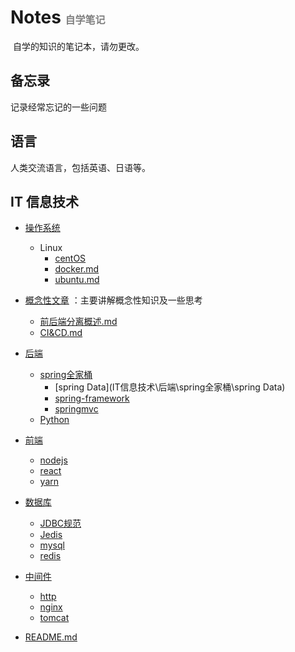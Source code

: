 # Notes <font size=3 color=grey> 自学笔记 </font>

​	自学的知识的笔记本，请勿更改。

## 备忘录

记录经常忘记的一些问题



## 语言

人类交流语言，包括英语、日语等。



##  IT 信息技术

+  [操作系统](IT信息技术\操作系统) 
    + Linux
        +  [centOS](IT信息技术\操作系统\centOS) 
        +  [docker.md](IT信息技术\操作系统\docker.md) 
        +  [ubuntu.md](IT信息技术\操作系统\ubuntu.md) 

+  [概念性文章](IT信息技术\概念性文章) ：主要讲解概念性知识及一些思考
    +  [前后端分离概述.md](IT信息技术\概念性文章\前后端分离概述.md) 
    +  [CI&CD.md](IT信息技术\概念性文章\CI&CD.md) 

+  [后端](IT信息技术\后端) 
    +  [spring全家桶](IT信息技术\后端\spring全家桶) 
        +  [spring Data](IT信息技术\后端\spring全家桶\spring Data) 
        +  [spring-framework](IT信息技术\后端\spring全家桶\spring-framework) 
        +  [springmvc](IT信息技术\后端\spring全家桶\springmvc) 
    +  [Python](IT信息技术\后端\Python) 
+  [前端](IT信息技术\前端) 
    +  [nodejs](IT信息技术\前端\nodejs) 
    +  [react](IT信息技术\前端\react) 
    +  [yarn](IT信息技术\前端\yarn) 
+  [数据库](IT信息技术\数据库) 
    +  [JDBC规范](IT信息技术\数据库\JDBC规范) 
    +  [Jedis](IT信息技术\数据库\Jedis) 
    +  [mysql](IT信息技术\数据库\mysql) 
    +  [redis](IT信息技术\数据库\redis) 
+  [中间件](IT信息技术\中间件) 
    +  [http](IT信息技术\中间件\http) 
    +  [nginx](IT信息技术\中间件\nginx) 
    +  [tomcat](IT信息技术\中间件\tomcat) 
+  [README.md](README.md) 